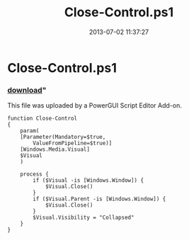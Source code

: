 ﻿---
pid:            4284
parent:         0
children:       
poster:         Anonymous
title:          Close-Control.ps1
date:           2013-07-02 11:37:27
format:         posh
---

# Close-Control.ps1

### [download](4284.ps1)"

This file was uploaded by a PowerGUI Script Editor Add-on.

```posh
function Close-Control
{
    param(
    [Parameter(Mandatory=$true,
        ValueFromPipeline=$true)]
    [Windows.Media.Visual]
    $Visual
    )
    
    process {
        if ($Visual -is [Windows.Window]) {
            $Visual.Close()
        }
        if ($Visual.Parent -is [Windows.Window]) {
            $Visual.Close()
        }
        $Visual.Visibility = "Collapsed"
    }
} 

```
